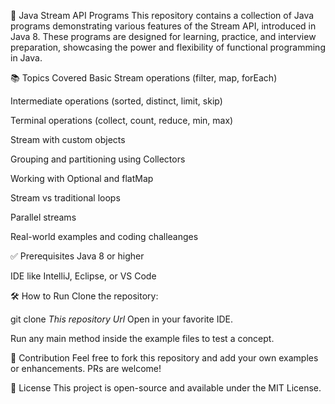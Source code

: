 🚀 Java Stream API Programs
This repository contains a collection of Java programs demonstrating various features of the Stream API, introduced in Java 8. These programs are designed for learning, practice, and interview preparation, showcasing the power and flexibility of functional programming in Java.

📚 Topics Covered
Basic Stream operations (filter, map, forEach)

Intermediate operations (sorted, distinct, limit, skip)

Terminal operations (collect, count, reduce, min, max)

Stream with custom objects

Grouping and partitioning using Collectors

Working with Optional and flatMap

Stream vs traditional loops

Parallel streams

Real-world examples and coding challeanges

✅ Prerequisites
Java 8 or higher

IDE like IntelliJ, Eclipse, or VS Code

🛠 How to Run
Clone the repository:

git clone  _This repository Url_
Open in your favorite IDE.

Run any main method inside the example files to test a concept.

🙌 Contribution
Feel free to fork this repository and add your own examples or enhancements. PRs are welcome!

📄 License
This project is open-source and available under the MIT License.
